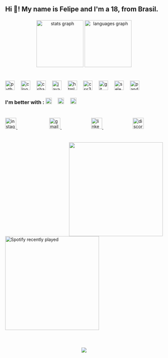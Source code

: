 <h2 align="left">Hi 👋! My name is Felipe and I'm a 18, from Brasil.</h2>

###

<div align="center">
  <img src="https://github-readme-stats.vercel.app/api?username=Coto-nete&hide_title=false&hide_rank=false&show_icons=true&include_all_commits=true&count_private=true&disable_animations=false&theme=tokyonight&locale=en&hide_border=false" height="150" alt="stats graph"  />
  <img src="https://github-readme-stats.vercel.app/api/top-langs?username=Coto-nete&locale=en&hide_title=false&layout=compact&card_width=280&langs_count=5&theme=tokyonight&hide_border=false" height="150" alt="languages graph"  />
</div>
<h1></h1>

###

<div align="left">
  <img src="https://cdn.jsdelivr.net/gh/devicons/devicon/icons/python/python-original.svg" height="30" alt="python logo"  />
  <img width="12" />
  <img src="https://cdn.jsdelivr.net/gh/devicons/devicon/icons/c/c-original.svg" height="30" alt="c logo"  />
  <img width="12" />
  <img src="https://cdn.jsdelivr.net/gh/devicons/devicon/icons/csharp/csharp-original.svg" height="30" alt="csharp logo"  />
  <img width="12" />
  <img src="https://cdn.jsdelivr.net/gh/devicons/devicon/icons/javascript/javascript-original.svg" height="30" alt="javascript logo"  />
  <img width="12" />
  <img src="https://cdn.jsdelivr.net/gh/devicons/devicon/icons/html5/html5-original.svg" height="30" alt="html5 logo"  />
  <img width="12" />
  <img src="https://cdn.jsdelivr.net/gh/devicons/devicon/icons/css3/css3-original.svg" height="30" alt="css3 logo"  />
  <img width="12" />
  <img src="https://cdn.jsdelivr.net/gh/devicons/devicon/icons/git/git-original.svg" height="30" alt="git logo"  />
  <img width="12" />
  <img src="https://cdn.jsdelivr.net/gh/devicons/devicon/icons/selenium/selenium-original.svg" height="30" alt="selenium logo"  />
  <img width="12" />
  <img src="https://cdn.jsdelivr.net/gh/devicons/devicon/icons/pandas/pandas-original.svg" height="30" alt="pandas logo"  />
</div>

<div align="left">
<h3 align="left">I'm better with :

  <img  src="https://cdn.jsdelivr.net/gh/devicons/devicon/icons/python/python-original.svg" height="20" alt="python logo"  />
  <img width="12" left="100"/>
  <img src="https://cdn.jsdelivr.net/gh/devicons/devicon/icons/selenium/selenium-original.svg" height="20" alt="selenium logo"  />
  <img width="12" />
  <img src="https://cdn.jsdelivr.net/gh/devicons/devicon/icons/pandas/pandas-original.svg" height="20" alt="pandas logo"  />
</div>

###
<h1></h1>

<div align="left">
  <a border="100" href="https://www.instagram.com/fnunes_c/?hl=pt" target="_blank">
    <img src="https://img.shields.io/static/v1?message=Instagram&logo=instagram&label=&color=E4405F&logoColor=white&labelColor=&style=for-the-badge" height="35" alt="instagram logo"  />
  </a>
  &nbsp
  &nbsp
  &nbsp
  &nbsp
  &nbsp
  &nbsp
  &nbsp
  &nbsp
  &nbsp
  &nbsp
  &nbsp
  &nbsp
  &nbsp
  
  <a alling="center" href="mailto:felipe.n.cmp@gmail.com" target="_blank">
    <img src="https://img.shields.io/static/v1?message=Gmail&logo=gmail&label=&color=D14836&logoColor=white&labelColor=&style=for-the-badge" height="35" alt="gmail logo"  />
  </a>
  &nbsp
  &nbsp
  &nbsp
  &nbsp
  &nbsp
  &nbsp
  &nbsp
  &nbsp
  &nbsp
  &nbsp
  &nbsp
  &nbsp
  
  <a href="https://www.linkedin.com/in/felipe-nunes-campos-374343250/" target="_blank">
    <img src="https://img.shields.io/static/v1?message=LinkedIn&logo=linkedin&label=&color=0077B5&logoColor=white&labelColor=&style=for-the-badge" height="35" alt="linkedin logo"  />
  </a>
  &nbsp
  &nbsp
  &nbsp
  &nbsp
  &nbsp
  &nbsp
  &nbsp
  &nbsp
  &nbsp
  &nbsp
  &nbsp
  &nbsp

  
  <a alling="right" href="https://discord.gg/X2RJ4mPF" target="_blank">
    <img src="https://img.shields.io/static/v1?message=Discord&logo=discord&label=&color=7289DA&logoColor=white&labelColor=&style=for-the-badge" height="35" alt="discord logo"  />
  </a>
</div>

###

<div>
  
<br>

<img align="right" height="300" src="https://66.media.tumblr.com/861d6dfb79332a158192ac8b49e246d2/tumblr_pris9usDAM1vln3lt_540.gif"  />


###



  <a alling="left" href="https://open.spotify.com/user/xz0dnlfhx4tcibgjncf9fjpaq">
    <img height="300" allign="left" src="https://spotify-recently-played-readme.vercel.app/api?user=xz0dnlfhx4tcibgjncf9fjpaq&count=5&unique=true" alt="Spotify recently played"  />
    <br clear="both">



  </a>
  </br>
</div>

###

<h1></h1>
      
<div align="center">
  <img src="https://profile-counter.glitch.me/Coto-nete/count.svg?"  />
</div>

###
